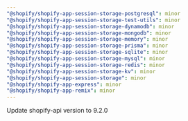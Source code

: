 ```yaml
---
"@shopify/shopify-app-session-storage-postgresql": minor
"@shopify/shopify-app-session-storage-test-utils": minor
"@shopify/shopify-app-session-storage-dynamodb": minor
"@shopify/shopify-app-session-storage-mongodb": minor
"@shopify/shopify-app-session-storage-memory": minor
"@shopify/shopify-app-session-storage-prisma": minor
"@shopify/shopify-app-session-storage-sqlite": minor
"@shopify/shopify-app-session-storage-mysql": minor
"@shopify/shopify-app-session-storage-redis": minor
"@shopify/shopify-app-session-storage-kv": minor
"@shopify/shopify-app-session-storage": minor
"@shopify/shopify-app-express": minor
"@shopify/shopify-app-remix": minor
---
```


Update shopify-api version to 9.2.0
